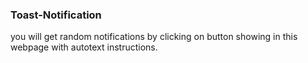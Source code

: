 ### Toast-Notification

you will get random notifications by clicking on button showing in this webpage with autotext instructions.
